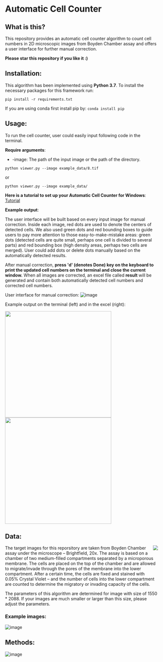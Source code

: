 # Automatic Cell Counter

## What is this?
This repository provides an automatic cell counter algorithm to count cell numbers in 2D microscopic images from Boyden Chamber assay and offers a user interface for further manual correction. 


**Please star this repository if you like it :)**

## Installation:
This algorithm has been implemented using **Python 3.7**. To install the necessary packages for this framework run:
```
pip install -r requirements.txt
```
If you are using conda first install pip by: ```conda install pip```


## Usage:

To run the cell counter, user could easily input following code in the terminal.

**Require arguments**:

* -image: The path of the input image or the path of the directory.

```
python viewer.py --image example_data/8.tif
```
or
```
python viewer.py --image example_data/
```

**Here is a tutorial to set up your Automatic Cell Counter for Windows**: [Tutorial](https://github.com/HelmholtzAI-Consultants-Munich/Automatic-Cell-Counter/blob/master/Python%20tutorial%20for%20Windows.pdf)

**Example output**:

The user interface will be built based on every input image for manual correction. Inside each image, red dots are used to denote the centers of detected cells. We also used green dots and red bounding boxes to guide users to pay more attention to those easy-to-make-mistake areas: green dots (detected cells are quite small, perhaps one cell is divided to several parts) and red bounding box (high density areas, perhaps two cells are merged). User could add dots or delete dots manually based on the automatically detected results. 

After manual correction, **press 'd' (denotes Done) key on the keyboard to print the updated cell numbers on the terminal and close the current window.** When all images are corrected, an excel file called **result** will be generated and contain both automatically detected cell numbers and corrected cell numbers.

User interface for manual correction:
![image](https://github.com/HelmholtzAI-Consultants-Munich/Automatic-Cell-Counter/blob/master/images/example_result.png)

Example output on the terminal (left) and in the excel (right):
<p float="left">
  <img src="https://github.com/HelmholtzAI-Consultants-Munich/Automatic-Cell-Counter/blob/master/images/Terminal_output.png" width="350" />
  <img src="https://github.com/HelmholtzAI-Consultants-Munich/Automatic-Cell-Counter/blob/master/images/Excel_output.png" width="350" /> 
</p>


## Data:

<img align="right" src="https://github.com/HelmholtzAI-Consultants-Munich/Automatic-Cell-Counter/blob/master/images/Boyden%20Chamber%20Assay.png">
The target images for this reporsitory are taken from Boyden Chamber assay under the microscope – Brightfield, 20x. The assay is based on a chamber of two medium-filled compartments separated by a microporous membrane. The cells are placed on the top of the chamber and are allowed to migrate/invade through the pores of the membrane into the lower compartment. After a certain time, the cells are fixed and stained with 0.05% Crystal Violet – and the number of cells into the lower compartment are counted to determine the migratory or invading capacity of the cells. 

The parameters of this algorithm are determined for image with size of 1550 * 2088. If your images are much smaller or larger than this size, please adjust the parameters.

### Example images:
![image](https://github.com/HelmholtzAI-Consultants-Munich/Automatic-Cell-Counter/blob/master/images/example_images.png)

## Methods:

![image](https://github.com/HelmholtzAI-Consultants-Munich/Automatic-Cell-Counter/blob/master/images/method.png)

